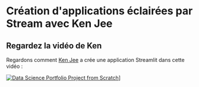 # Création d'applications éclairées par Stream avec Ken Jee

## Regardez la vidéo de Ken

Regardons comment [Ken Jee](https://www.youtube.com/c/KenJee1) a crée une application Streamlit dans cette vidéo :

[![Data Science Portfolio Project from Scratch](https://img.youtube.com/vi/Yk-unX4KnV4/0.jpg)](<https://www.youtube.com/watch?v=Yk- aX4KnV4>)]